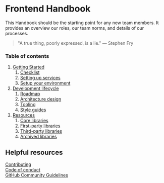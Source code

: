 # Frontend Handbook

This Handbook should be the starting point for any new team members. It provides an overview our roles, our team norms, and details of our processes.

> "A true thing, poorly expressed, is a lie." — Stephen Fry

### Table of contents

1. [Getting Started](1-GettingStarted/README.md)
    1. [Checklist](1-GettingStarted/1-Checklist.md)
    1. [Setting up services](1-GettingStarted/2-Setting-up-services.md)
    1. [Setup your environment](1-GettingStarted/3-Setup-your-environment.md)
1. [Development lifecycle](2-Development-lifecycle/README.md)
    1. [Roadmap](2-Development-lifecycle/1-Roadmap.md)
    1. [Architecture design](2-Development-lifecycle/2-Architecture-design.md)
    1. [Tooling](2-Development-lifecycle/3-Tooling.md)
    1. [Style guides](2-Development-lifecycle/4-Style-guides.md)
1. [Resources](3-Resources/README.md)
    1. [Core libraries](3-Resources/1-Core-libraries.md)
    1. [First-party libraries](3-Resources/2-First-party-libraries.md)
    1. [Third-party libraries](3-Resources/3-Third-party-libraries.md)
    1. [Archived libraries](3-Resources/4-Archived-libraries.md)

## Helpful resources

[Contributing](CONTRIBUTING.md)  
[Code of conduct](CODE_OF_CONDUCT.md)  
[GitHub Community Guidelines](https://docs.github.com/articles/github-community-guidelines)   
